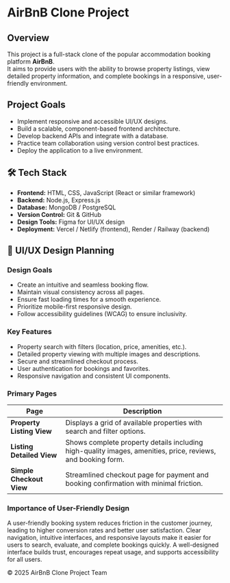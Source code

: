 # AirBnB Clone Project

## Overview
This project is a full-stack clone of the popular accommodation booking platform **AirBnB**.  
It aims to provide users with the ability to browse property listings, view detailed property information, and complete bookings in a responsive, user-friendly environment.

## Project Goals
- Implement responsive and accessible UI/UX designs.
- Build a scalable, component-based frontend architecture.
- Develop backend APIs and integrate with a database.
- Practice team collaboration using version control best practices.
- Deploy the application to a live environment.

## 🛠 Tech Stack
- **Frontend:** HTML, CSS, JavaScript (React or similar framework)
- **Backend:** Node.js, Express.js
- **Database:** MongoDB / PostgreSQL
- **Version Control:** Git & GitHub
- **Design Tools:** Figma for UI/UX design
- **Deployment:** Vercel / Netlify (frontend), Render / Railway (backend)

## 🎨 UI/UX Design Planning

### **Design Goals**
- Create an intuitive and seamless booking flow.
- Maintain visual consistency across all pages.
- Ensure fast loading times for a smooth experience.
- Prioritize mobile-first responsive design.
- Follow accessibility guidelines (WCAG) to ensure inclusivity.

### **Key Features**
- Property search with filters (location, price, amenities, etc.).
- Detailed property viewing with multiple images and descriptions.
- Secure and streamlined checkout process.
- User authentication for bookings and favorites.
- Responsive navigation and consistent UI components.

### **Primary Pages**
| Page | Description |
|------|-------------|
| **Property Listing View** | Displays a grid of available properties with search and filter options. |
| **Listing Detailed View** | Shows complete property details including high-quality images, amenities, price, reviews, and booking form. |
| **Simple Checkout View** | Streamlined checkout page for payment and booking confirmation with minimal friction. |

### **Importance of User-Friendly Design**
A user-friendly booking system reduces friction in the customer journey, leading to higher conversion rates and better user satisfaction. Clear navigation, intuitive interfaces, and responsive layouts make it easier for users to search, evaluate, and complete bookings quickly. A well-designed interface builds trust, encourages repeat usage, and supports accessibility for all users.


© 2025 AirBnB Clone Project Team
